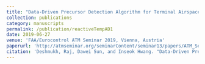```yaml
---
title: "Data-Driven Precursor Detection Algorithm for Terminal Airspace Operations"
collection: publications
category: manuscripts
permalink: /publication/reactiveTempAD1
date: 2019-06-27
venue: 'FAA/Eurocontrol ATM Seminar 2019, Vienna, Austria'
paperurl: 'http://atmseminar.org/seminarContent/seminar13/papers/ATM_Seminar_2019_paper_46.pdf'
citation: 'Deshmukh, Raj, Dawei Sun, and Inseok Hwang. "Data-Driven Precursor Detection Algorithm for Terminal Airspace Operations." <i> FAA/Eurocontrol ATM Seminar 2019 </i>'
---
```

